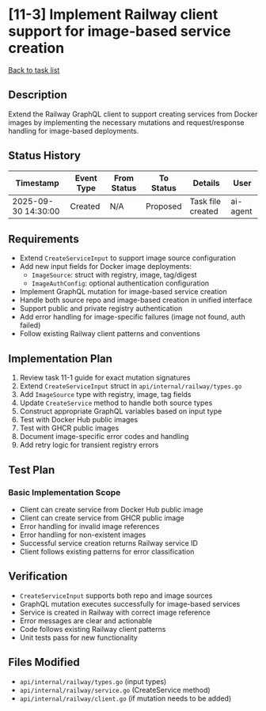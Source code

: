 # [11-3] Implement Railway client support for image-based service creation

[Back to task list](./tasks.md)

## Description
Extend the Railway GraphQL client to support creating services from Docker images by implementing the necessary mutations and request/response handling for image-based deployments.

## Status History
| Timestamp | Event Type | From Status | To Status | Details | User |
|-----------|------------|-------------|-----------|---------|------|
| 2025-09-30 14:30:00 | Created | N/A | Proposed | Task file created | ai-agent |

## Requirements
- Extend `CreateServiceInput` to support image source configuration
- Add new input fields for Docker image deployments:
  - `ImageSource`: struct with registry, image, tag/digest
  - `ImageAuthConfig`: optional authentication configuration
- Implement GraphQL mutation for image-based service creation
- Handle both source repo and image-based creation in unified interface
- Support public and private registry authentication
- Add error handling for image-specific failures (image not found, auth failed)
- Follow existing Railway client patterns and conventions

## Implementation Plan
1. Review task 11-1 guide for exact mutation signatures
2. Extend `CreateServiceInput` struct in `api/internal/railway/types.go`
3. Add `ImageSource` type with registry, image, tag fields
4. Update `CreateService` method to handle both source types
5. Construct appropriate GraphQL variables based on input type
6. Test with Docker Hub public images
7. Test with GHCR public images
8. Document image-specific error codes and handling
9. Add retry logic for transient registry errors

## Test Plan
### Basic Implementation Scope
- Client can create service from Docker Hub public image
- Client can create service from GHCR public image
- Error handling for invalid image references
- Error handling for non-existent images
- Successful service creation returns Railway service ID
- Client follows existing patterns for error classification

## Verification
- `CreateServiceInput` supports both repo and image sources
- GraphQL mutation executes successfully for image-based services
- Service is created in Railway with correct image reference
- Error messages are clear and actionable
- Code follows existing Railway client patterns
- Unit tests pass for new functionality

## Files Modified
- `api/internal/railway/types.go` (input types)
- `api/internal/railway/service.go` (CreateService method)
- `api/internal/railway/client.go` (if mutation needs to be added)

